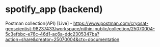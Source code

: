 # spotify_app (backend) 

Postman collection(API) [Live] - https://www.postman.com/cryosat-geoscientist-98237433/workspace/nithin-public/collection/25070004-5c3efbbc-e76c-46d1-ac6a-ddc2305347ba?action=share&creator=25070004&ctx=documentation


